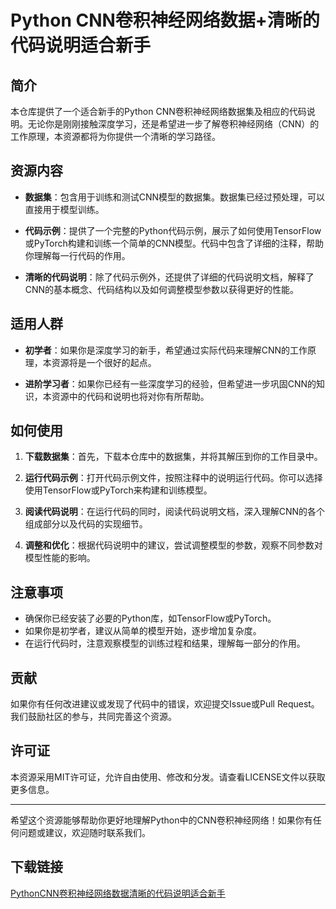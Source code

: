 # Python CNN卷积神经网络数据+清晰的代码说明适合新手

## 简介

本仓库提供了一个适合新手的Python CNN卷积神经网络数据集及相应的代码说明。无论你是刚刚接触深度学习，还是希望进一步了解卷积神经网络（CNN）的工作原理，本资源都将为你提供一个清晰的学习路径。

## 资源内容

- **数据集**：包含用于训练和测试CNN模型的数据集。数据集已经过预处理，可以直接用于模型训练。
  
- **代码示例**：提供了一个完整的Python代码示例，展示了如何使用TensorFlow或PyTorch构建和训练一个简单的CNN模型。代码中包含了详细的注释，帮助你理解每一行代码的作用。

- **清晰的代码说明**：除了代码示例外，还提供了详细的代码说明文档，解释了CNN的基本概念、代码结构以及如何调整模型参数以获得更好的性能。

## 适用人群

- **初学者**：如果你是深度学习的新手，希望通过实际代码来理解CNN的工作原理，本资源将是一个很好的起点。
  
- **进阶学习者**：如果你已经有一些深度学习的经验，但希望进一步巩固CNN的知识，本资源中的代码和说明也将对你有所帮助。

## 如何使用

1. **下载数据集**：首先，下载本仓库中的数据集，并将其解压到你的工作目录中。

2. **运行代码示例**：打开代码示例文件，按照注释中的说明运行代码。你可以选择使用TensorFlow或PyTorch来构建和训练模型。

3. **阅读代码说明**：在运行代码的同时，阅读代码说明文档，深入理解CNN的各个组成部分以及代码的实现细节。

4. **调整和优化**：根据代码说明中的建议，尝试调整模型的参数，观察不同参数对模型性能的影响。

## 注意事项

- 确保你已经安装了必要的Python库，如TensorFlow或PyTorch。
- 如果你是初学者，建议从简单的模型开始，逐步增加复杂度。
- 在运行代码时，注意观察模型的训练过程和结果，理解每一部分的作用。

## 贡献

如果你有任何改进建议或发现了代码中的错误，欢迎提交Issue或Pull Request。我们鼓励社区的参与，共同完善这个资源。

## 许可证

本资源采用MIT许可证，允许自由使用、修改和分发。请查看LICENSE文件以获取更多信息。

---

希望这个资源能够帮助你更好地理解Python中的CNN卷积神经网络！如果你有任何问题或建议，欢迎随时联系我们。

## 下载链接

[PythonCNN卷积神经网络数据清晰的代码说明适合新手](https://pan.quark.cn/s/5176b0ddedf1)